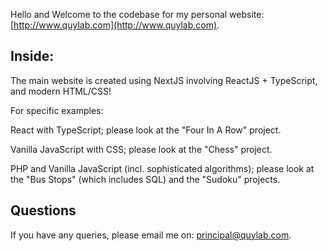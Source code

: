 Hello and Welcome to the codebase for my personal website: [http://www.quylab.com](http://www.quylab.com).

## Inside:

The main website is created using NextJS involving ReactJS + TypeScript, and modern HTML/CSS!

For specific examples:

React with TypeScript; please look at the "Four In A Row" project.

Vanilla JavaScript with CSS; please look at the "Chess" project.

PHP and Vanilla JavaScript (incl. sophisticated algorithms); please look at the "Bus Stops" (which includes SQL) and the "Sudoku" projects.

## Questions

If you have any queries, please email me on: [principal@quylab.com](mailto:principal@quylab.com).
